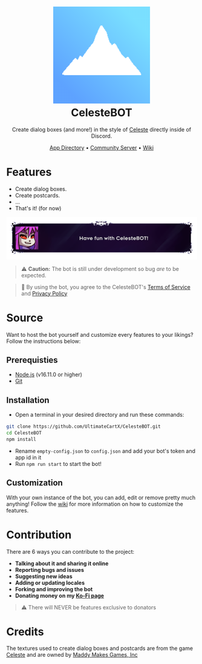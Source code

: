 <h1 align="center">
  <br>
  <img src="repo/logo.png" width="256" height="256">
  <br>
  CelesteBOT
  <br>
</h1>

<p align="center">
Create dialog boxes (and more!) in the style of <a href="https://www.celestegame.com/">Celeste</a> directly inside of Discord.
</p>

<p align="center">
  <a href="https://discord.com/application-directory/1233051271280328745">App Directory</a>
  •
  <a href="https://discord.gg/ZRYC8R4W">Community Server</a>
  •
  <a href="https://github.com/UltimateCartX/CelesteBOT/wiki">Wiki</a>
</p>

# Features
- Create dialog boxes.
- Create postcards.
- ...
- That's it! (for now)

<p align="center">
<img src="repo/exemple.png" max-width:100% max-height:100%>
</p>

> :warning: **Caution:** The bot is still under development so bug *are* to be expected.

> :memo: By using the bot, you agree to the CelesteBOT's [Terms of Service](https://github.com/UltimateCartX/CelesteBOT/blob/main/TOS.md) and [Privacy Policy](https://github.com/UltimateCartX/CelesteBOT/blob/main/PRIVACY.md)

# Source
Want to host the bot yourself and customize every features to your likings? Follow the instructions below:
## Prerequisties
- [Node.js](https://nodejs.org/en/) (v16.11.0 or higher)
- [Git](https://git-scm.com/downloads)
## Installation
- Open a terminal in your desired directory and run these commands:
```bash
git clone https://github.com/UltimateCartX/CelesteBOT.git
cd CelesteBOT
npm install
```
- Rename `empty-config.json` to `config.json` and add your bot's token and app id in it
- Run `npm run start` to start the bot!
## Customization
With your own instance of the bot, you can add, edit or remove pretty much anything! Follow the [wiki](https://github.com/UltimateCartX/CelesteBOT/wiki) for more information on how to customize the features.
# Contribution
There are 6 ways you can contribute to the project:
- **Talking about it and sharing it online**
- **Reporting bugs and issues**
- **Suggesting new ideas** 
- **Adding or updating locales**
- **Forking and improving the bot**
- **Donating money on my [Ko-Fi page](https://ko-fi.com/ultimatecartx)**

> :warning: There will NEVER be features exclusive to donators
# Credits
The textures used to create dialog boxes and postcards are from the game [Celeste](https://www.celestegame.com/) and are owned by [Maddy Makes Games, Inc](https://www.maddymakesgames.com/)
